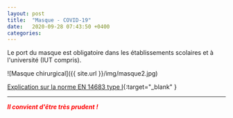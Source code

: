 ```yaml
---
layout: post
title:  "Masque - COVID-19"
date:   2020-09-28 07:43:50 +0400
categories: 
---
```



Le port du masque est obligatoire dans les établissements scolaires et à l'université (IUT compris).

![Masque chirurgical]({{ site.url }}/img/masque2.jpg)

[Explication sur la norme EN 14683 type I](https://travail-emploi.gouv.fr/IMG/pdf/faq-masques-_31_mars_2020.pdf){:target="_blank" }

---


<span style="color: red">***Il convient d'être très prudent !***</span>

